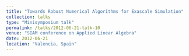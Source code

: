 ```yaml
---
title: "Towards Robust Numerical Algorithms for Exascale Simulation"
collection: talks
type: "Minisymposium talk"
permalink: /talks/2012-06-21-talk-10
venue: "SIAM conference on Applied Linear Algebra"
date: 2012-06-21
location: "Valencia, Spain"
---
```

